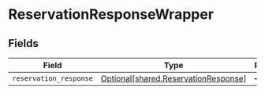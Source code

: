 # ReservationResponseWrapper


## Fields

| Field                                                                                  | Type                                                                                   | Required                                                                               | Description                                                                            |
| -------------------------------------------------------------------------------------- | -------------------------------------------------------------------------------------- | -------------------------------------------------------------------------------------- | -------------------------------------------------------------------------------------- |
| `reservation_response`                                                                 | [Optional[shared.ReservationResponse]](undefined/models/shared/reservationresponse.md) | :heavy_minus_sign:                                                                     | N/A                                                                                    |